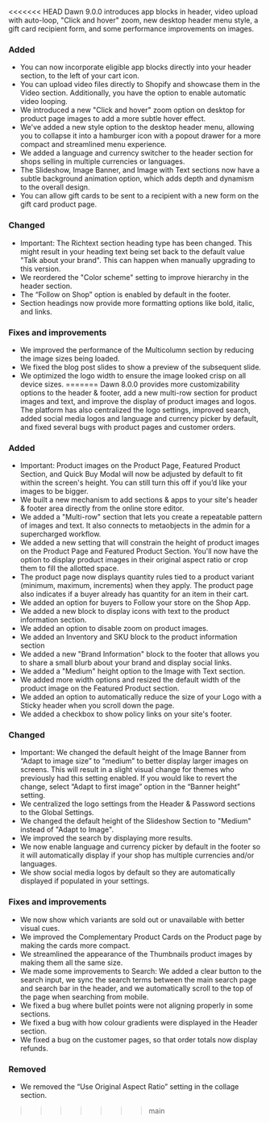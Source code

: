 <<<<<<< HEAD
Dawn 9.0.0 introduces app blocks in header, video upload with auto-loop, "Click and hover" zoom, new desktop header menu style, a gift card recipient form, and some performance improvements on images.

### Added
- You can now incorporate eligible app blocks directly into your header section, to the left of your cart icon.
- You can upload video files directly to Shopify and showcase them in the Video section. Additionally, you have the option to enable automatic video looping.
- We introduced a new "Click and hover" zoom option on desktop for product page images to add a more subtle hover effect.
- We've added a new style option to the desktop header menu, allowing you to collapse it into a hamburger icon with a popout drawer for a more compact and streamlined menu experience.
- We added a language and currency switcher to the header section for shops selling in multiple currencies or languages.
- The Slideshow, Image Banner, and Image with Text sections now have a subtle background animation option, which adds depth and dynamism to the overall design.
- You can allow gift cards to be sent to a recipient with a new form on the gift card product page.

### Changed
- Important: The Richtext section heading type has been changed. This might result in your heading text being set back to the default value "Talk about your brand". This can happen when manually upgrading to this version.
- We reordered the "Color scheme" setting to improve hierarchy in the header section.
- The “Follow on Shop” option is enabled by default in the footer.
- Section headings now provide more formatting options like bold, italic, and links.

### Fixes and improvements
- We improved the performance of the Multicolumn section by reducing the image sizes being loaded.
- We fixed the blog post slides to show a preview of the subsequent slide.
- We optimized the logo width to ensure the image looked crisp on all device sizes.
=======
Dawn 8.0.0 provides more customizability options to the header & footer, add a new multi-row section for product images and text, and improve the display of product images and logos. The platform has also centralized the logo settings, improved search, added social media logos and language and currency picker by default, and fixed several bugs with product pages and customer orders.

### Added
- Important: Product images on the Product Page, Featured Product Section, and Quick Buy Modal will now be adjusted by default to fit within the screen's height. You can still turn this off if you’d like your images to be bigger.
- We built a new mechanism to add sections & apps to your site's header & footer area directly from the online store editor.
- We added a "Multi-row" section that lets you create a repeatable pattern of images and text. It also connects to metaobjects in the admin for a supercharged workflow.
- We added a new setting that will constrain the height of product images on the Product Page and Featured Product Section. You'll now have the option to display product images in their original aspect ratio or crop them to fill the allotted space.
- The product page now displays quantity rules tied to a product variant (minimum, maximum, increments) when they apply. The product page also indicates if a buyer already has quantity for an item in their cart.
- We added an option for buyers to Follow your store on the Shop App.
- We added a new block to display icons with text to the product information section.
- We added an option to disable zoom on product images.
- We added an Inventory and SKU block to the product information section
- We added a new "Brand Information" block to the footer that allows you to share a small blurb about your brand and display social links.
- We added a "Medium" height option to the Image with Text section.
- We added more width options and resized the default width of the product image on the Featured Product section.
- We added an option to automatically reduce the size of your Logo with a Sticky header when you scroll down the page.
- We added a checkbox to show policy links on your site's footer.

### Changed
- Important: We changed the default height of the Image Banner from “Adapt to image size” to “medium” to better display larger images on screens. This will result in a slight visual change for themes who previously had this setting enabled. If you would like to revert the change, select “Adapt to first image” option in the “Banner height” setting.
- We centralized the logo settings from the Header & Password sections to the Global Settings.
- We changed the default height of the Slideshow Section to "Medium" instead of "Adapt to Image".
- We improved the search by displaying more results.
- We now enable language and currency picker by default in the footer so it will automatically display if your shop has multiple currencies and/or languages.
- We show social media logos by default so they are automatically displayed if populated in your settings.

### Fixes and improvements
- We now show which variants are sold out or unavailable with better visual cues.
- We improved the Complementary Product Cards on the Product page by making the cards more compact.
- We streamlined the appearance of the Thumbnails product images by making them all the same size.
- We made some improvements to Search: We added a clear button to the search input, we sync the search terms between the main search page and search bar in the header, and we automatically scroll to the top of the page when searching from mobile.
- We fixed a bug where bullet points were not aligning properly in some sections.
- We fixed a bug with how colour gradients were displayed in the Header section.
- We fixed a bug on the customer pages, so that order totals now display refunds.

### Removed
- We removed the “Use Original Aspect Ratio” setting in the collage section.
>>>>>>> main
